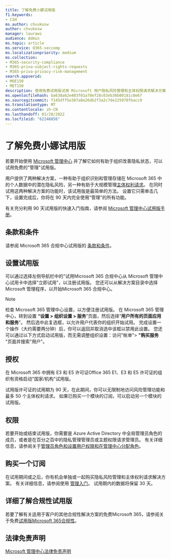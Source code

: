 ```yaml
---
title: 了解免费小娜试用版
f1.keywords:
- CSH
ms.author: chvukosw
author: chvukosw
manager: laurawi
audience: Admin
ms.topic: article
ms.service: O365-seccomp
ms.localizationpriority: medium
ms.collection:
- M365-security-compliance
- M365-priva-subject-rights-requests
- M365-priva-privacy-risk-management
search.appverid:
- MOE150
- MET150
description: 使用免费试用版试用 Microsoft 用户隐私风险管理和主体权限请求解决方案。
ms.openlocfilehash: ba638a62e403f01a78ef28c03eb36b00181c8e67
ms.sourcegitcommit: f145dff5e387a8e26db2f3a2c7de125978fbacc9
ms.translationtype: MT
ms.contentlocale: zh-CN
ms.lasthandoff: 01/28/2022
ms.locfileid: "62248856"
---
```

# <a name="learn-about-the-free-priva-trial"></a>了解免费小娜试用版

若要开始使用 [Microsoft 管理中心](priva-overview.md) 并了解它如何有助于组织改善隐私状态，可以试用免费的"管理"试用版。

用户提供了两种解决方案，一种有助于组织识别和管理[](risk-management.md)存储在 Microsoft 365 中的个人数据中的潜在隐私风险，另一种有助于大规模管理[主体权利请求](subject-rights-requests.md)。 在同时试用这两种解决方案的功能时，该试用版是最简单的方法。 设置它只需单击几下，设置完成后，你将在 90 天内完全使用"管理"的所有功能。

有关充分利用 90 天试用版的快速入门指南，请参阅 [Microsoft 管理中心试用版手册](priva-trial-playbook.md)。

## <a name="terms-and-conditions"></a>条款和条件

请参阅 Microsoft 365 合规中心试用版的 [条款和条件](/microsoft-365/compliance/terms-conditions)。

## <a name="set-up-a-trial"></a>设置试用版

可以通过选择左侧导航栏中的"试用Microsoft 365 合规中心[](https://compliance.microsoft.com)从 Microsoft 管理中心试用卡中选择"立即试用"，以注册试用版。 您还可以从解决方案目录中选择 Microsoft 管理程序，以开始Microsoft 365 合规中心。

> [!NOTE]
> 检查 Microsoft 365 管理中心设置，以方便注册试用版。 在 Microsoft 365 管理中心，转到设置 **“设置 > 组织设置 > 服务**”页面，然后选择“**用户所有的页面应用和服务**”。 然后选中此复选框，以允许用户代表你的组织开始试用。 完成设置一个操作（大约需要两分钟）后，你可以返回并取消选中该框以禁用此设置。 您还可以通过以下方式启动试用版，而无需调整组织设置：访问"帐单"> **"购买服务** "页面并搜索"用户"。

## <a name="licensing"></a>授权

在 Microsoft 365 中拥有 E3 和 E5 许可证Office 365 E1、E3 和 E5 许可证的组织有资格启动"国家/机构"试用版。

试用版许可证的试用期为 90 天，在此期间，你可以无限制地访问风险管理功能和最多 50 个主体权利请求。 如果已购买一个模块的订阅，可以启动另一个模块的试用版。

## <a name="permissions"></a>权限

若要开始或结束试用版，你需要是 Azure Active Directory 中全局管理员角色的成员，或者是在百分之百中的隐私管理管理员或主题权限请求管理员。 有关详细信息，请参阅关于[管理员角色和](/microsoft-365/admin/add-users/about-admin-roles)[设置用户权限和在管理中心分配角色](priva-permissions.md)。

## <a name="buy-a-priva-subscription"></a>购买一个订阅

在试用期间或之后，你有机会单独或一起购买隐私风险管理和主体权利请求解决方案。 有关详细信息，请参阅使用 [管理入门](priva-setup.md)。 试用期内的数据将保留 30 天。

## <a name="learn-more-about-compliance-trials"></a>详细了解合规性试用版

若要了解有关适用于客户的其他合规性解决方案的免费Microsoft 365，请参阅关于免费[试用版Microsoft 365合规性](/microsoft-365/compliance/compliance-easy-trials)。

## <a name="legal-disclaimer"></a>法律免责声明

[Microsoft 管理中心法律免责声明](priva-disclaimer.md)
